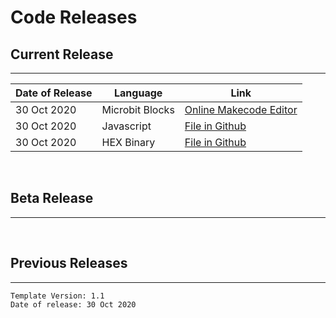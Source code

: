 # Code Releases

## Current Release

---

Date of Release | Language | Link
---|---|---
30 Oct 2020 | Microbit Blocks | [Online Makecode Editor](https://makecode.microbit.org/_EzLHmY1sHi5f)
30 Oct 2020 | Javascript | [File in Github](https://github.com/NousernameCode/Microbit-Digital-Watch-Module/blob/master/Code/Javascript%20Source%20Code.js)
30 Oct 2020 | HEX Binary | [File in Github](https://github.com/NousernameCode/Microbit-Digital-Watch-Module/blob/master/Code/Microbit%20HEX%20Binary.hex)
</br>

## Beta Release

---
</br>

## Previous Releases

---

`Template Version: 1.1` </br>
`Date of release: 30 Oct 2020`